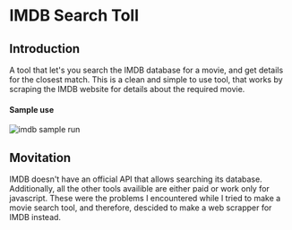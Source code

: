 # IMDB Search Toll

Introduction
------------

A tool that let's you search the IMDB database for a movie, and get details for the closest match. This is a clean and simple to use tool, that works by scraping the IMDB website for details about the required movie. 
#### Sample use
![imdb sample run](https://user-images.githubusercontent.com/19142014/27252885-56d5eeae-5386-11e7-9532-12372eac5bc4.jpg)

Movitation
----------
IMDB doesn't have an official API that allows searching its database. Additionally, all the other tools availible are either paid or work only for javascript. These were the problems I encountered while I tried to make a movie search tool, and therefore, descided to make a web scrapper for IMDB instead.
